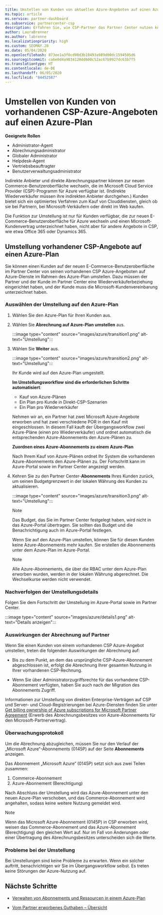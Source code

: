 ```yaml
---
title: Umstellen von Kunden von aktuellen Azure-Angeboten auf einen Azure-Plan
ms.topic: article
ms.service: partner-dashboard
ms.subservice: partnercenter-csp
description: Erfahren Sie, wie CSP-Partner das Partner Center nutzen können, um Kunden von vorhandenen CSP-Azure-Angeboten auf Azure-Dienste im Rahmen des Azure-Plans umstellen können.
author: LauraBrenner
ms.author: labrenne
ms.localizationpriority: high
ms.custom: SEOMAY.20
ms.date: 05/04/2020
ms.openlocfilehash: 073ee1a3f0cd90d3b10493a989d00dc1594505d6
ms.sourcegitcommit: ca6e0d4a9034120dd600c52ac67b9927dc63b7f5
ms.translationtype: HT
ms.contentlocale: de-DE
ms.lasthandoff: 06/05/2020
ms.locfileid: "84452587"
---
```

# <a name="transition-customers-to-azure-plan-from-existing-csp-azure-offers"></a>Umstellen von Kunden von vorhandenen CSP-Azure-Angeboten auf einen Azure-Plan

**Geeignete Rollen**

- Administrator-Agent
- Abrechnungsadministrator
- Globaler Administrator
- Helpdesk-Agent
- Vertriebsbeauftragter
- Benutzerverwaltungsadministrator

Indirekte Anbieter und direkte Abrechnungspartner können zur neuen Commerce-Benutzeroberfläche wechseln, die im Microsoft Cloud Service Provider (CSP)-Programm für Azure verfügbar ist. (Indirekte Wiederverkäufer müssen ihre indirekten Anbieter durchgehen.) Kunden bietet sich ein optimiertes Verfahren zum Kauf von Clouddiensten, gleich ob sie bei Partnern, bei Microsoft-Verkäufern oder direkt im Web kaufen.

Die Funktion zur Umstellung ist nur für Kunden verfügbar, die zur neuen E-Commerce-Benutzeroberfläche für Azure wechseln und einen Microsoft-Kundenvertrag unterzeichnet haben, nicht aber für andere Angebote in CSP, wie etwa Office 365 oder Dynamics 365.

## <a name="transition-existing-csp-offers-to-an-azure-plan"></a>Umstellung vorhandener CSP-Angebote auf einen Azure-Plan

Sie können einen Kunden auf der neuen E-Commerce-Benutzeroberfläche im Partner Center von seinen vorhandenen CSP Azure-Angeboten auf Azure-Dienste im Rahmen des Azure-Plan umstellen. Dazu müssen der Partner und der Kunde im Partner Center eine Wiederverkäuferbeziehung eingerichtet haben, und der Kunde muss die Microsoft-Kundenvereinbarung unterzeichnet haben.

### <a name="select-transition-to-azure-plan"></a>Auswählen der Umstellung auf den Azure-Plan

1. Wählen Sie den Azure-Plan für Ihren Kunden aus.

2. Wählen Sie **Abrechnung auf Azure-Plan umstellen** aus.

   :::image type="content" source="images/azure/transition1.png" alt-text="Umstellung":::

3. Wählen Sie **Weiter** aus.

   :::image type="content" source="images/azure/transition2.png" alt-text="Umstellung":::

   Ihr Kunde wird auf den Azure-Plan umgestellt.

   **Im Umstellungsworkflow sind die erforderlichen Schritte automatisiert**:

   - Kauf von Azure-Plänen
   - Ein Plan pro Kunde in Direkt-CSP-Szenarien  
   - Ein Plan pro Wiederverkäufer  

   Nehmen wir an, ein Partner hat zwei Microsoft Azure-Angebote erworben und hat zwei verschiedene POR in den Kauf mit eingeschlossen. In diesem Fall kauft der Übergangsworkflow zwei Azure-Pläne (einen pro Wiederverkäufer) und ordnet automatisch die entsprechenden Azure-Abonnements den Azure-Plänen zu.  

   **Zuordnen eines Azure-Abonnements zu einem Azure-Plan**

   Nach Ihrem Kauf von Azure-Plänen ordnet Ihr System die vorhandenen Azure-Abonnements den Azure-Plänen zu. Der Fortschritt kann im Azure-Portal sowie im Partner Center angezeigt werden.

4. Kehren Sie zu den Partner Center-**Abonnements** Ihres Kunden zurück, um seinen Budgetgrenzwert in der lokalen Währung des Kunden zu aktualisieren.

   :::image type="content" source="images/azure/transition3.png" alt-text="Umstellung":::

   >[!NOTE]
   >Das Budget, das Sie im Partner Center festgelegt haben, wird nicht in das Azure-Portal übertragen. Sie sollten das Budget und die Benachrichtigung auch im Azure-Portal festlegen.

   Wenn Sie auf den Azure-Plan umstellen, können Sie für diesen Kunden keine Azure-Abonnements mehr kaufen. Sie erstellen die Abonnements unter dem Azure-Plan im Azure-Portal.

   >[!NOTE]
   > Alle Azure-Abonnements, die über die RBAC unter dem Azure-Plan erworben wurden, werden in der lokalen Währung abgerechnet. Die Wechselkurse werden nicht verwendet.

### <a name="track-your-transition-details"></a>Nachverfolgen der Umstellungsdetails

Folgen Sie dem Fortschritt der Umstellung im Azure-Portal sowie im Partner Center.

:::image type="content" source="images/azure/details1.png" alt-text="Details anzeigen":::

### <a name="billing-impact-to-partners"></a>Auswirkungen der Abrechnung auf Partner

Wenn Sie einen Kunden von einem vorhandenen CSP Azure-Angebot umstellen, treten die folgenden Auswirkungen der Abrechnung auf:

- Bis zu dem Punkt, an dem das ursprüngliche CSP-Azure-Abonnement abgeschlossen ist, erfolgt die Abrechnung Ihrer gesamten Nutzung in Ihrer vorhandenen CSP-Rechnung.

- Wenn Sie über Administratorzugriffsrechte für das vorhandene CSP-Abonnement verfügten, haben Sie auch nach der Migration des Abonnements Zugriff.

Informationen zur Umstellung von direkten Enterprise-Verträgen auf CSP und Server- und Cloud-Registrierungen bei Azure-Diensten finden Sie unter [Get billing ownership of Azure subscriptions for Microsoft Partner Agreement](https://docs.microsoft.com/azure/billing/mpa-request-ownership) (Erwerb des Abrechnungsbesitzes von Azure-Abonnements für den Microsoft-Partnervertrag).

### <a name="audit-log"></a>Überwachungsprotokoll

Um die Abrechnung abzugleichen, müssen Sie nur den Verlauf der „Microsoft Azure“-Abonnements (0145P) auf der Seite **Abonnements** anzeigen.

Das Abonnement „Microsoft Azure“ (0145P) setzt sich aus zwei Teilen zusammen:

1. Commerce-Abonnement
2. Azure-Abonnement (Berechtigung)

Nach Abschluss der Umstellung wird das Azure-Abonnement unter den neuen Azure-Plan verschoben, und das Commerce-Abonnement wird angehalten, sodass keine weitere Nutzung gemeldet wird.  

>[!Note]
>Wenn das Microsoft Azure-Abonnement (0145P) in CSP erworben wird, weisen das Commerce-Abonnement und das Azure-Abonnement (Berechtigung) den gleichen Wert auf. Nur im Fall von Änderungen oder einer Übertragung des Abrechnungsbesitzes unterscheiden sich die Werte.

### <a name="transition-issues"></a>Probleme bei der Umstellung

Bei Umstellungen sind keine Probleme zu erwarten. Wenn ein solcher auftritt, benachrichtigen wir Sie im Übergangsworkflow selbst. Es treten keine Störungen der Azure-Nutzung auf.  

## <a name="next-steps"></a>Nächste Schritte

- [Verwalten von Abonnements und Ressourcen in einem Azure-Plan](azure-plan-manage.md)

- [Vom Partner erworbenes Guthaben – Übersicht](partner-earned-credit.md)
